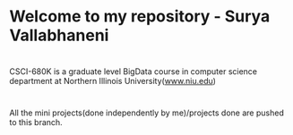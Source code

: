 # Welcome to my repository - Surya Vallabhaneni
#
CSCI-680K is a graduate level BigData course in computer science department at Northern Illinois University(www.niu.edu)
#
All the mini projects(done independently by me)/projects done are pushed to this branch.
